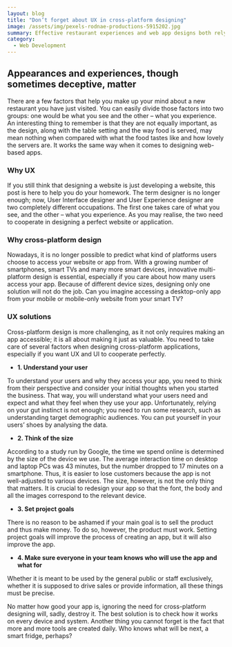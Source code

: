 ```yaml
---
layout: blog
title: "Don’t forget about UX in cross-platform designing"
image: /assets/img/pexels-rodnae-productions-5915202.jpg
summary: Effective restaurant experiences and web app designs both rely on balancing visual appeal with user experience; excellent food and service, or a seamless and adaptable user interface, outweigh mere aesthetics.
category:
  - Web Development
---
```

## Appearances and experiences, though sometimes deceptive, matter

There are a few factors that help you make up your mind about a new restaurant you have just visited. You can easily divide those factors into two groups: one would be what you see and the other – what you experience. An interesting thing to remember is that they are not equally important, as the design, along with the table setting and the way food is served, may mean nothing when compared with what the food tastes like and how lovely the servers are. It works the same way when it comes to designing web-based apps.

### Why UX

If you still think that designing a website is just developing a website, this post is here to help you do your homework. The term designer is no longer enough; now, User Interface designer and User Experience designer are two completely different occupations. The first one takes care of what you see, and the other – what you experience. As you may realise, the two need to cooperate in designing a perfect website or application.

### Why cross-platform design

Nowadays, it is no longer possible to predict what kind of platforms users choose to access your website or app from. With a growing number of smartphones, smart TVs and many more smart devices, innovative multi-platform design is essential, especially if you care about how many users access your app. Because of different device sizes, designing only one solution will not do the job. Can you imagine accessing a desktop-only app from your mobile or mobile-only website from your smart TV?

### UX solutions

Cross-platform design is more challenging, as it not only requires making an app accessible; it is all about making it just as valuable. You need to take care of several factors when designing cross-platform applications, especially if you want UX and UI to cooperate perfectly.

- **1. Understand your user**

To understand your users and why they access your app, you need to think from their perspective and consider your initial thoughts when you started the business. That way, you will understand what your users need and expect and what they feel when they use your app. Unfortunately, relying on your gut instinct is not enough; you need to run some research, such as understanding target demographic audiences. You can put yourself in your users’ shoes by analysing the data.

- **2. Think of the size**

According to a study run by Google, the time we spend online is determined by the size of the device we use. The average interaction time on desktop and laptop PCs was 43 minutes, but the number dropped to 17 minutes on a smartphone. Thus, it is easier to lose customers because the app is not well-adjusted to various devices. The size, however, is not the only thing that matters. It is crucial to redesign your app so that the font, the body and all the images correspond to the relevant device.

- **3. Set project goals**

There is no reason to be ashamed if your main goal is to sell the product and thus make money. To do so, however, the product must work. Setting project goals will improve the process of creating an app, but it will also improve the app.

- **4. Make sure everyone in your team knows who will use the app and what for**

Whether it is meant to be used by the general public or staff exclusively, whether it is supposed to drive sales or provide information, all these things must be precise.


No matter how good your app is, ignoring the need for cross-platform designing will, sadly, destroy it. The best solution is to check how it works on every device and system. Another thing you cannot forget is the fact that more and more tools are created daily. Who knows what will be next, a smart fridge, perhaps?
